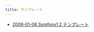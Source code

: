 ```yaml
---
title: テンプレート
---
```



- [2009-01-06 Symfony1.2 テンプレート](./../../../../../../d/2009/01/06/Symfony1.2_テンプレート.md)




